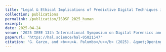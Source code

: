 ```yaml
---
title: "Legal & Ethical Implications of Predictive Digital Techniques in the Judicial Criminal Proceedings"
collection: publications
permalink: /publication/ISDSF_2025_human
excerpt:
date: 2025-04-24
venue: '2025 IEEE 13th International Symposium on Digital Forensics and Security (ISDFS)'
paperurl: 'https://hal.science/hal-05021547'
citation: 'G. Garzo, and <b><u>A. Palumbo</u></b> (2025). &quot;Opening the Black Box: How Boolean AI can Support Legal Analysis.&quot; <i>2025 IEEE 13th International Symposium on Digital Forensics and Security (ISDFS)</i>.'
---
```

